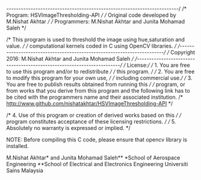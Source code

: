 *-----------------------------------------------------------------------*/
/* Program: HSVImageThresholding-API  */
/* Original code developed by M.Nishat Akhtar  */
/* Programmers: M.Nishat Akhtar and Junita Mohamad Saleh  */

/* This program is used to threshold the image using hue,saturation and value. */
/* computational kernels coded in C using OpenCV libraries. */
/*-----------------------------------------------------------------------*/
/* Copyright 2016: M.Nishat Akhtar and Junita Mohamad Saleh */
/*-----------------------------------------------------------------------*/
/* License:*/
/*  1. You are free to use this program and/or to redistribute */
/*      this program. */
/*  2. You are free to modify this program for your own use,             */
/*     including commercial use.*/
/*  3. You are free to publish results obtained from running this        */
/*     program, or from works that you derive from this program and the 
      following link has to be cited with the programmers name and their
      associated institution.
/*         http://www.github.com/nishatakhtar/HSVImageThresholding-API */

/*  4. Use of this program or creation of derived works based on this    */
/*     program constitutes acceptance of these licensing restrictions.   */
/*  5. Absolutely no warranty is expressed or implied.                   */


NOTE:
Before compiling this C code, please ensure that opencv library is installed.

M.Nishat Akhtar* and Junita Mohamad Saleh**
*School of Aerospace Engineering
**School of Electrical and Electronics Engineering
Universiti Sains Malaysia

